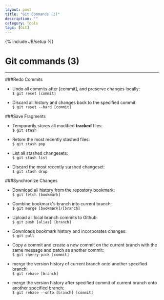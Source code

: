```yaml
---
layout: post
title: "Git Commands (3)"
description: ""
category: Tools
tags: [Git]
---
```

{% include JB/setup %}
# Git commands (3)
---

###Redo Commits
- Undo all commits after [commit], and preserve changes locally:   
`$ git reset [commit]`   

- Discard all history and changes back to the specified commit:   
`$ git reset --hard [commit]`

<!--break-->

###Save Fragments
- Temporarily stores all modified **tracked** files:   
`$ git stash`

- Retore the most recently stashed files:   
`$ git stash pop`

- List all stashed changesets:   
`$ git stash list`

- Discard the most recently stashed changeset:   
`$ git stash drop`   

###Synchronize Changes
- Download all history from the repostory bookmark:   
`$ git fetch [bookmark]`

- Combine bookmark's branch into current branch:    
`$ git merge [bookmark]/[branch]`

- Upload all local branch commits to Github:   
`$ git push [alias] [branch]`

- Downloads bookmark history and incorporates changes:   
`$ git pull`

- Copy a commit and create a new commit on the current branch with the same message and patch as another commit:   
`$ git cherry-pick [commit]`

- merge the version history of current branch onto another specified branch:   
`$ git rebase [branch]`

- merge the version history after specified commit of current branch onto another specified branch:   
`$ git rebase --onto [branch] [commit]`
